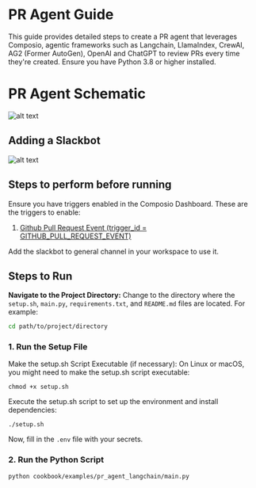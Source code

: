 # PR Agent Guide

This guide provides detailed steps to create a PR agent that leverages Composio, agentic frameworks such as Langchain, LlamaIndex, CrewAI, AG2 (Former AutoGen), OpenAI and ChatGPT to review PRs every time they're created. Ensure you have Python 3.8 or higher installed.

# PR Agent Schematic 
![alt text](https://github.com/composiohq/composio/blob/feat/slack-assistant/python/examples/pr_agent/schematic.png?raw=true)

## Adding a Slackbot
![alt text](https://github.com/composiohq/composio/blob/feat/slack-assistant/python/examples/pr_agent/adding_slack_bot.gif?raw=true)

## Steps to perform before running

Ensure you have triggers enabled in the Composio Dashboard. These are the triggers to enable:
1. [Github Pull Request Event (trigger_id = GITHUB_PULL_REQUEST_EVENT)](https://app.composio.dev/trigger/github_pull_request_event?page=1)

Add the slackbot to general channel in your workspace to use it.

## Steps to Run

**Navigate to the Project Directory:**
Change to the directory where the `setup.sh`, `main.py`, `requirements.txt`, and `README.md` files are located. For example:
```sh
cd path/to/project/directory
```

### 1. Run the Setup File
Make the setup.sh Script Executable (if necessary):
On Linux or macOS, you might need to make the setup.sh script executable:
```shell
chmod +x setup.sh
```
Execute the setup.sh script to set up the environment and install dependencies:
```shell
./setup.sh
```
Now, fill in the `.env` file with your secrets.

### 2. Run the Python Script
```shell
python cookbook/examples/pr_agent_langchain/main.py
```

